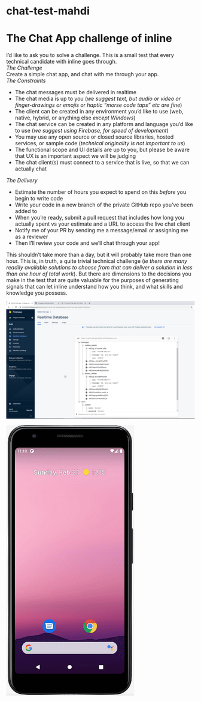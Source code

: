 # chat-test-mahdi

# The Chat App challenge of inline 

I’d like to ask you to solve a challenge. This is a small test that every technical candidate with inline goes through.  
_The Challenge_  
Create a simple chat app, and chat with me through your app.  
_The Constraints_

* The chat messages must be delivered in realtime
* The chat media is up to you (_we suggest text, but audio or video or finger-drawings or emojis or haptic “morse code taps” etc are fine_)
* The client can be created in any environment you’d like to use (web, native, hybrid, or anything else _except Windows_)
* The chat service can be created in any platform and language you’d like to use (_we suggest using Firebase, for speed of development_)
* You may use any open source or closed source libraries, hosted services, or sample code (_technical originality is not important to us_)
* The functional scope and UI details are up to you, but please be aware that UX is an important aspect we will be judging
* The chat client(s) must connect to a service that is live, so that we can actually chat

_The Delivery_

* Estimate the number of hours you expect to spend on this _before_ you begin to write code
* Write your code in a new branch of the private GitHub repo you’ve been added to
* When you’re ready, submit a pull request that includes how long you actually spent vs your estimate and a URL to access the live chat client
* Notify me of your PR by sending me a message/email or assigning me as a reviewer
* Then I’ll review your code and we’ll chat through your app!

This shouldn’t take more than a day, but it will probably take more than one hour. This is, in truth, a quite trivial technical challenge (_ie there are many readily available solutions to choose from that can deliver a solution in less than one hour of total work_). But there are dimensions to the decisions you make in the test that are quite valuable for the purposes of generating signals that can let inline understand how you think, and what skills and knowledge you possess.

![DB structure](./DB.png)

![Shows how the app works](./Record.gif)
